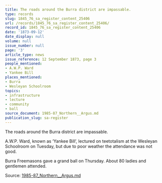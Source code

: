 ```yaml
---
title: The roads around the Burra district are impassable.
type: records
slug: 1845_76_sa_register_content_25406
url: /records/1845_76_sa_register_content_25406/
record_id: 1845_76_sa_register_content_25406
date: '1873-09-12'
date_display: null
volume: null
issue_number: null
page: '3'
article_type: news
issue_reference: 12 September 1873, page 3
people_mentioned:
- A.W.P. Ward
- Yankee Bill
places_mentioned:
- Burra
- Wesleyan Schoolroom
topics:
- infrastructure
- lecture
- community
- ball
source_document: 1985-87_Northern__Argus.md
publication_slug: sa-register
---
```


The roads around the Burra district are impassable.

A.W.P. Ward, known as ‘Yankee Bill’, lectured on teetotalism at the Wesleyan Schoolroom on Tuesday, but due to poor weather the attendance was not good.

Burra Freemasons gave a grand ball on Thursday.  About 80 ladies and gentlemen attended.

Source: [1985-87_Northern__Argus.md](/downloads/markdown/1985-87_Northern__Argus.md)

